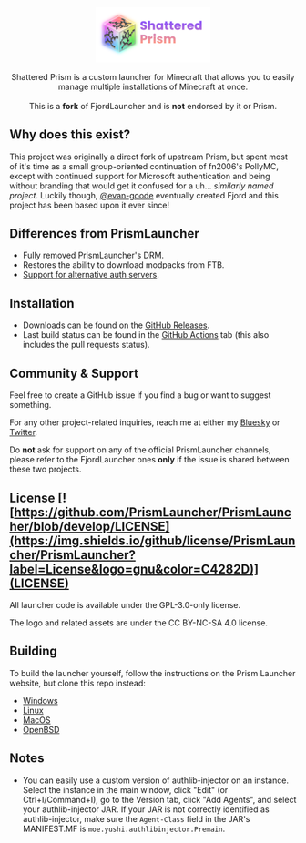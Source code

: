 <p align="center">
<picture>
  <source media="(prefers-color-scheme: dark)" srcset="/program_info/shatteredprism-header.svg">
  <source media="(prefers-color-scheme: light)" srcset="/program_info/shatteredprism-header.svg">
  <img alt="ShatteredPrism" src="/program_info/shatteredprism-header.svg" width="40%">
</picture>
</p>

<p align="center">
  Shattered Prism is a custom launcher for Minecraft that allows you to easily manage multiple installations of Minecraft at once.<br />
  <br />This is a <b>fork</b> of FjordLauncher and is <b>not</b> endorsed by it or Prism.
</p>

## Why does this exist?

This project was originally a direct fork of upstream Prism, but spent most of it's time as a small group-oriented continuation of fn2006's PollyMC, except with continued support for Microsoft authentication and being without branding that would get it confused for a uh... *similarly named project*. Luckily though, [@evan-goode](https://github.com/evan-goode) eventually created Fjord and this project has been based upon it ever since!
## Differences from PrismLauncher

- Fully removed PrismLauncher's DRM.
- Restores the ability to download modpacks from FTB.
- [Support for alternative auth servers](doc/alternative-auth-servers.md).


## Installation

- Downloads can be found on the [GitHub Releases](https://github.com/LunaisLazier/ShatteredPrism/releases).
- Last build status can be found in the [GitHub Actions](https://github.com/LunaisLazier/ShatteredPrism/actions) tab (this also includes the pull requests status).

## Community & Support

Feel free to create a GitHub issue if you find a bug or want to suggest something.

For any other project-related inquiries, reach me at either my [Bluesky](https://bsky.app/profile/moonlitvtuber.org) or [Twitter](https://twitter.com/lunasc_ope).

Do **not** ask for support on any of the official PrismLauncher channels, please refer to the FjordLauncher ones **only** if the issue is shared between these two projects.

## License [![https://github.com/PrismLauncher/PrismLauncher/blob/develop/LICENSE](https://img.shields.io/github/license/PrismLauncher/PrismLauncher?label=License&logo=gnu&color=C4282D)](LICENSE)

All launcher code is available under the GPL-3.0-only license.

The logo and related assets are under the CC BY-NC-SA 4.0 license.

## Building

To build the launcher yourself, follow the instructions on the Prism Launcher website, but clone this repo instead:

- [Windows](https://prismlauncher.org/wiki/development/build-instructions/windows/)
- [Linux](https://prismlauncher.org/wiki/development/build-instructions/linux/)
- [MacOS](https://prismlauncher.org/wiki/development/build-instructions/macos/)
- [OpenBSD](https://prismlauncher.org/wiki/development/build-instructions/openbsd/)

## Notes

- You can easily use a custom version of authlib-injector on an instance. Select the instance in the main window, click "Edit" (or Ctrl+I/Command+I), go to the Version tab, click "Add Agents", and select your authlib-injector JAR. If your JAR is not correctly identified as authlib-injector, make sure the `Agent-Class` field in the JAR's MANIFEST.MF is `moe.yushi.authlibinjector.Premain`.
